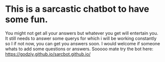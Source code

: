 # This is a sarcastic chatbot to have some fun. 
You might not get all your answers but whatever you get will entertain you. It still needs to answer some querys for which i will be working constantly so I if not now, you can get you answers soon. I would welcome if someone whats to add some questions or answers.
Sooooo mate try the bot here: https://godziy.github.io/sarcbot.github.io/
